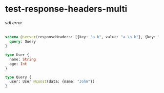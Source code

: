 # test-response-headers-multi

###### sdl error

####
```graphql @server
schema @server(responseHeaders: [{key: "a b", value: "a \n b"}, {key: "a c", value: "a \n b"}]) {
  query: Query
}

type User {
  name: String
  age: Int
}

type Query {
  user: User @const(data: {name: "John"})
}
```
